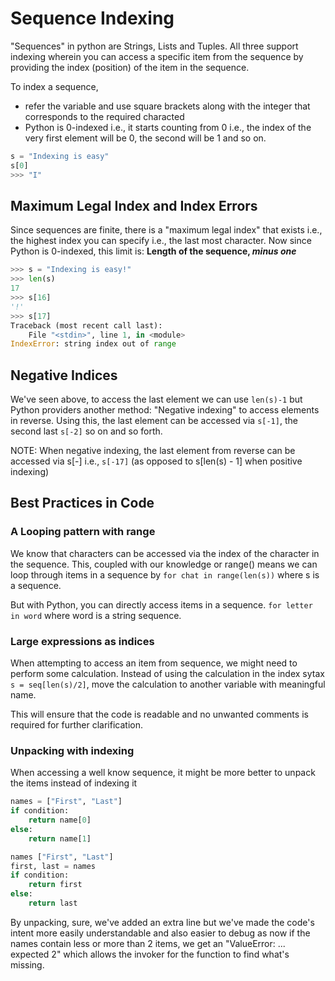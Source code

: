 # Sequence Indexing

"Sequences" in python are Strings, Lists and Tuples. All three support indexing wherein you can access a specific item from the sequence by providing the index (position) of the item in the sequence.

To index a sequence,
- refer the variable and use square brackets along with the integer that corresponds to the required characted
- Python is 0-indexed i.e., it starts counting from 0 i.e., the index of the very first element will be 0, the second will be 1 and so on.

```py
s = "Indexing is easy"
s[0]
>>> "I"
```

## Maximum Legal Index and Index Errors
Since sequences are finite, there is a "maximum legal index" that exists i.e., the highest index you can specify i.e., the last most character. Now since Python is 0-indexed, this limit is: **Length of the sequence, _minus one_**

```py
>>> s = "Indexing is easy!"
>>> len(s)
17
>>> s[16]
'!'
>>> s[17]
Traceback (most recent call last):
    File "<stdin>", line 1, in <module>
IndexError: string index out of range
```

## Negative Indices
We've seen above, to access the last element we can use `len(s)-1` but Python providers another method: "Negative indexing" to access elements in reverse. Using this, the last element can be accessed via `s[-1]`, the second last `s[-2]` so on and so forth.

NOTE: When negative indexing, the last element from reverse can be accessed via s[-<len of s>] i.e., `s[-17]` (as opposed to s[len(s) - 1] when positive indexing)

## Best Practices in Code

### A Looping pattern with range
We know that characters can be accessed via the index of the character in the sequence. This, coupled with our knowledge or range() means we can loop through items in a sequence by `for chat in range(len(s))` where s is a sequence.

But with Python, you can directly access items in a sequence. `for letter in word` where word is a string sequence.

### Large expressions as indices
When attempting to access an item from sequence, we might need to perform some calculation. Instead of using the calculation in the index sytax `s = seq[len(s)/2]`, move the calculation to another variable with meaningful name.

This will ensure that the code is readable and no unwanted comments is required for further clarification.

### Unpacking with indexing
When accessing a well know sequence, it might be more better to unpack the items instead of indexing it

```py
names = ["First", "Last"]
if condition:
    return name[0]
else:
    return name[1]

names ["First", "Last"]
first, last = names
if condition:
    return first
else:
    return last
```

By unpacking, sure, we've added an extra line but we've made the code's intent more easily understandable and also easier to debug as now if the names contain less or more than 2 items, we get an "ValueError: ... expected 2" which allows the invoker for the function to find what's missing.